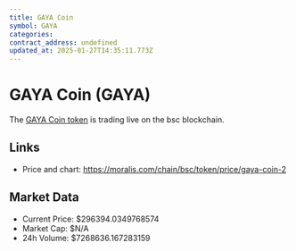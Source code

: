 ```yaml
---
title: GAYA Coin
symbol: GAYA
categories: 
contract_address: undefined
updated_at: 2025-01-27T14:35:11.773Z
---
```


# GAYA Coin (GAYA)
The [GAYA Coin token](https://moralis.com/chain/bsc/token/price/gaya-coin-2) is trading live on the bsc blockchain.

## Links
- Price and chart: https://moralis.com/chain/bsc/token/price/gaya-coin-2

## Market Data
- Current Price: $296394.0349768574
- Market Cap: $N/A
- 24h Volume: $7268636.167283159
